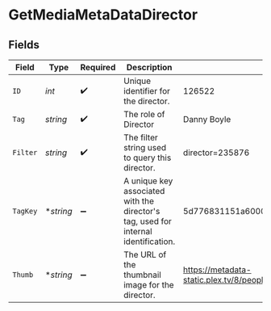 # GetMediaMetaDataDirector


## Fields

| Field                                                                              | Type                                                                               | Required                                                                           | Description                                                                        | Example                                                                            |
| ---------------------------------------------------------------------------------- | ---------------------------------------------------------------------------------- | ---------------------------------------------------------------------------------- | ---------------------------------------------------------------------------------- | ---------------------------------------------------------------------------------- |
| `ID`                                                                               | *int*                                                                              | :heavy_check_mark:                                                                 | Unique identifier for the director.                                                | 126522                                                                             |
| `Tag`                                                                              | *string*                                                                           | :heavy_check_mark:                                                                 | The role of Director                                                               | Danny Boyle                                                                        |
| `Filter`                                                                           | *string*                                                                           | :heavy_check_mark:                                                                 | The filter string used to query this director.                                     | director=235876                                                                    |
| `TagKey`                                                                           | **string*                                                                          | :heavy_minus_sign:                                                                 | A unique key associated with the director's tag, used for internal identification. | 5d776831151a60001f24d031                                                           |
| `Thumb`                                                                            | **string*                                                                          | :heavy_minus_sign:                                                                 | The URL of the thumbnail image for the director.                                   | https://metadata-static.plex.tv/8/people/8d65fa96804802e08f2de09fe014408e.jpg      |